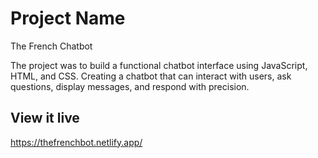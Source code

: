 # Project Name

The French Chatbot

The project was to build a functional chatbot interface using JavaScript, HTML, and CSS. Creating a chatbot that can interact with users, ask questions, display messages, and respond with precision.

## View it live

https://thefrenchbot.netlify.app/
